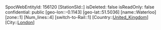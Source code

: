 ﻿---
location: [51.5036,-0.1143]
type: Station
tags:
- geo/Station
- Europe/United_Kingdom/London

---
SpocWebEntityId: 156120
[StationSId::]
isDeleted: false
isReadOnly: false
confidential: public
[geo-lon::-0.1143]
[geo-lat::51.5036]
[name::Waterloo]
[zone::1]
[Num_lines::4]
[switch-to-Rail::1]
[Country::[United_Kingdom](geo/Continent/Europe/United_Kingdom.md)]
[City::[London](geo/Continent/Europe/United_Kingdom/London.md)]

